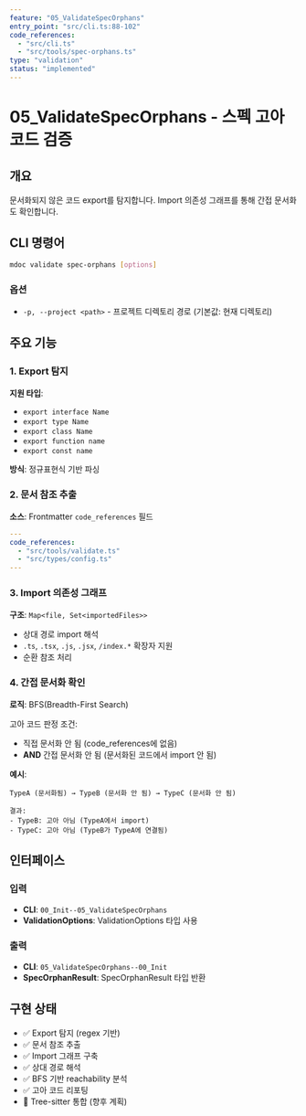 ```yaml
---
feature: "05_ValidateSpecOrphans"
entry_point: "src/cli.ts:88-102"
code_references:
  - "src/cli.ts"
  - "src/tools/spec-orphans.ts"
type: "validation"
status: "implemented"
---
```


# 05_ValidateSpecOrphans - 스펙 고아 코드 검증

## 개요

문서화되지 않은 코드 export를 탐지합니다. Import 의존성 그래프를 통해 간접 문서화도 확인합니다.

## CLI 명령어

```bash
mdoc validate spec-orphans [options]
```

### 옵션

- `-p, --project <path>` - 프로젝트 디렉토리 경로 (기본값: 현재 디렉토리)

## 주요 기능

### 1. Export 탐지

**지원 타입**:
- `export interface Name`
- `export type Name`
- `export class Name`
- `export function name`
- `export const name`

**방식**: 정규표현식 기반 파싱

### 2. 문서 참조 추출

**소스**: Frontmatter `code_references` 필드

```yaml
---
code_references:
  - "src/tools/validate.ts"
  - "src/types/config.ts"
---
```

### 3. Import 의존성 그래프

**구조**: `Map<file, Set<importedFiles>>`

- 상대 경로 import 해석
- `.ts`, `.tsx`, `.js`, `.jsx`, `/index.*` 확장자 지원
- 순환 참조 처리

### 4. 간접 문서화 확인

**로직**: BFS(Breadth-First Search)

고아 코드 판정 조건:
- 직접 문서화 안 됨 (code_references에 없음)
- **AND** 간접 문서화 안 됨 (문서화된 코드에서 import 안 됨)

**예시**:
```
TypeA (문서화됨) → TypeB (문서화 안 됨) → TypeC (문서화 안 됨)

결과:
- TypeB: 고아 아님 (TypeA에서 import)
- TypeC: 고아 아님 (TypeB가 TypeA에 연결됨)
```

## 인터페이스

### 입력

- **CLI**: `00_Init--05_ValidateSpecOrphans`
- **ValidationOptions**: ValidationOptions 타입 사용

### 출력

- **CLI**: `05_ValidateSpecOrphans--00_Init`
- **SpecOrphanResult**: SpecOrphanResult 타입 반환

## 구현 상태

- ✅ Export 탐지 (regex 기반)
- ✅ 문서 참조 추출
- ✅ Import 그래프 구축
- ✅ 상대 경로 해석
- ✅ BFS 기반 reachability 분석
- ✅ 고아 코드 리포팅
- 🔄 Tree-sitter 통합 (향후 계획)

